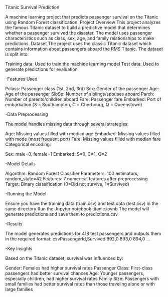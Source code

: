 Titanic Survival Prediction

A machine learning project that predicts passenger survival on the Titanic using Random Forest classification.
Project Overview
This project analyzes the famous Titanic dataset to build a predictive model that determines whether a passenger survived the disaster. The model uses passenger characteristics such as class, sex, age, and family relationships to make predictions.
Dataset
The project uses the classic Titanic dataset which contains information about passengers aboard the RMS Titanic. The dataset is split into:

Training data: Used to train the machine learning model
Test data: Used to generate predictions for evaluation

-Features Used

Pclass: Passenger class (1st, 2nd, 3rd)
Sex: Gender of the passenger
Age: Age of the passenger
SibSp: Number of siblings/spouses aboard
Parch: Number of parents/children aboard
Fare: Passenger fare
Embarked: Port of embarkation (S = Southampton, C = Cherbourg, Q = Queenstown)

-Data Preprocessing

The model handles missing data through several strategies:

Age: Missing values filled with median age
Embarked: Missing values filled with mode (most frequent port)
Fare: Missing values filled with median fare
Categorical encoding:

Sex: male=0, female=1
Embarked: S=0, C=1, Q=2

-Model Details

Algorithm: Random Forest Classifier
Parameters: 100 estimators, random_state=42
Features: 7 numerical features after preprocessing
Target: Binary classification (0=Did not survive, 1=Survived)

-Running the Model

Ensure you have the training data (train.csv) and test data (test.csv) in the same directory
Run the Jupyter notebook titanic.ipynb
The model will generate predictions and save them to predictions.csv

-Results

The model generates predictions for 418 test passengers and outputs them in the required format:
csvPassengerId,Survived
892,0
893,0
894,0
...

-Key Insights

Based on the Titanic dataset, survival was influenced by:

Gender: Females had higher survival rates
Passenger Class: First-class passengers had better survival chances
Age: Younger passengers, especially children, had higher survival rates
Family Size: Passengers with small families had better survival rates than those traveling alone or with large families
